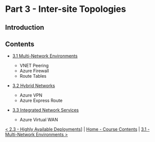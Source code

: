 # Part 3 - Inter-site Topologies

## Introduction

## Contents

- [3.1 Multi-Network Environments](./multiNetworkEnvironments.md)
    - VNET Peering
    - Azure Firewall
    - Route Tables

- [3.2 Hybrid Networks](./hybridNetworks.md)
    - Azure VPN
    - Azure Express Route

- [3.3 Integrated Network Services](./integratedNetworkServices.md)
    - Azure Virtual WAN


[< 2.3 - Highly Available Deployments](../Part2/highlyAvailableDeployments.md)] | [Home - Course Contents](../Contents.md) |  [3.1 - Multi-Network Environments >](./azureVirtualNetworks.md)